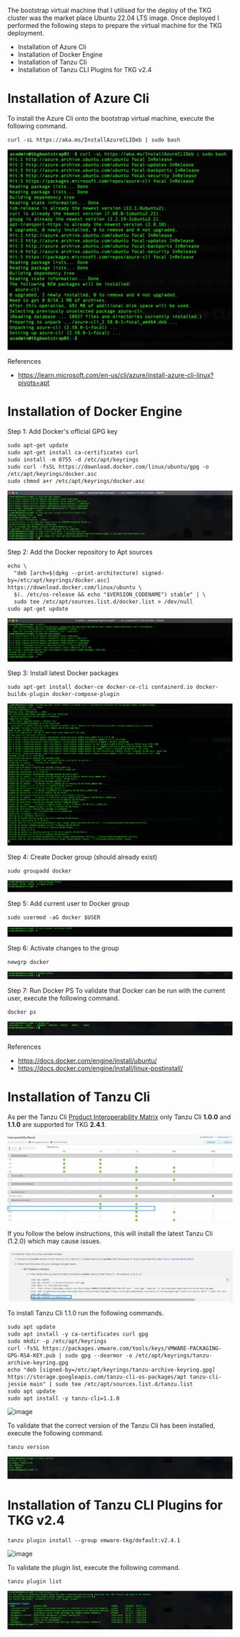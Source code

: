 The bootstrap virtual machine that I utilised for the deploy of the TKG cluster was the market place Ubuntu 22.04 LTS image. Once deployed I performed the following steps to prepare the virtual machine for the TKG deployment.

- Installation of Azure Cli
- Installation of Docker Engine
- Installation of Tanzu Cli
- Installation of Tanzu CLI Plugins for TKG v2.4

# Installation of Azure Cli

To install the Azure Cli onto the bootstrap virtual machine, execute the following command.

```
curl -sL https://aka.ms/InstallAzureCLIDeb | sudo bash
```

![image](img/AZCliInstall.png)


References<br>
- https://learn.microsoft.com/en-us/cli/azure/install-azure-cli-linux?pivots=apt

# Installation of Docker Engine

Step 1: Add Docker's official GPG key
```
sudo apt-get update
sudo apt-get install ca-certificates curl
sudo install -m 0755 -d /etc/apt/keyrings
sudo curl -fsSL https://download.docker.com/linux/ubuntu/gpg -o /etc/apt/keyrings/docker.asc
sudo chmod a+r /etc/apt/keyrings/docker.asc
```
![image](img/Docker-S1.png)

Step 2: Add the Docker repository to Apt sources
```
echo \
  "deb [arch=$(dpkg --print-architecture) signed-by=/etc/apt/keyrings/docker.asc] https://download.docker.com/linux/ubuntu \
  $(. /etc/os-release && echo "$VERSION_CODENAME") stable" | \
  sudo tee /etc/apt/sources.list.d/docker.list > /dev/null
sudo apt-get update
```
![image](img/Docker-S2.png)

Step 3: Install latest Docker packages

```
sudo apt-get install docker-ce docker-ce-cli containerd.io docker-buildx-plugin docker-compose-plugin
```
![image](img/Docker-S3.png)

Step 4: Create Docker group (should already exist)
```
sudo groupadd docker
```
![image](img/Docker-S4.png)

Step 5: Add current user to Docker group
```
sudo usermod -aG docker $USER
```

![image](img/Docker-S5.png)

Step 6: Activate changes to the group
```
newgrp docker
```
![image](img/Docker-S6.png)

Step 7: Run Docker PS
To validate that Docker can be run with the current user, execute the following command.
```
docker ps
```
![image](img/Docker-S7.png)

References<br>
- https://docs.docker.com/engine/install/ubuntu/
- https://docs.docker.com/engine/install/linux-postinstall/

# Installation of Tanzu Cli

As per the Tanzu Cli [Product Interoperability Matrix](https://interopmatrix.vmware.com/Interoperability?col=1772,&row=0,) only Tanzu Cli **1.0.0** and **1.1.0** are supported for TKG **2.4.1**.

![image](img/TanzuCliMatrix.png)

If you follow the below instructions, this will install the latest Tanzu Cli (1.2.0) which may cause issues.

![image](img/TanzuCli-LatestVersion.png)


To install Tanzu Cli 1.1.0 run the following commands.

```
sudo apt update
sudo apt install -y ca-certificates curl gpg
sudo mkdir -p /etc/apt/keyrings
curl -fsSL https://packages.vmware.com/tools/keys/VMWARE-PACKAGING-GPG-RSA-KEY.pub | sudo gpg --dearmor -o /etc/apt/keyrings/tanzu-archive-keyring.gpg
echo "deb [signed-by=/etc/apt/keyrings/tanzu-archive-keyring.gpg] https://storage.googleapis.com/tanzu-cli-os-packages/apt tanzu-cli-jessie main" | sudo tee /etc/apt/sources.list.d/tanzu.list
sudo apt update
sudo apt install -y tanzu-cli=1.1.0
```
![image](img/TanzuCliInstall.png)

To validate that the correct version of the Tanzu Cli has been installed, execute the following command.
```
tanzu version
```
![image](img/TanzuCliVersion.png)

# Installation of Tanzu CLI Plugins for TKG v2.4

```
tanzu plugin install --group vmware-tkg/default:v2.4.1
```
![image](img/TanzuCliPlugin.png)

To validate the plugin list, execute the following command.
```
tanzu plugin list
```
![image](img/TanzuPluginList.png)
